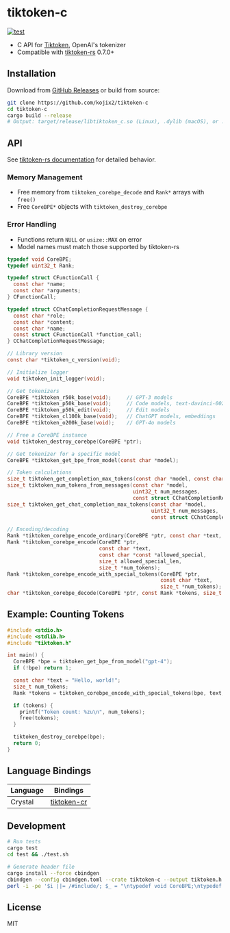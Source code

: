 # tiktoken-c

[![test](https://github.com/kojix2/tiktoken-c/actions/workflows/test.yml/badge.svg)](https://github.com/kojix2/tiktoken-c/actions/workflows/test.yml)

- C API for [Tiktoken](https://github.com/openai/tiktoken), OpenAI's tokenizer
- Compatible with [tiktoken-rs](https://github.com/zurawiki/tiktoken-rs) 0.7.0+

## Installation

Download from [GitHub Releases](https://github.com/kojix2/tiktoken-c/releases) or build from source:

```sh
git clone https://github.com/kojix2/tiktoken-c
cd tiktoken-c
cargo build --release
# Output: target/release/libtiktoken_c.so (Linux), .dylib (macOS), or .dll (Windows)
```

## API

See [tiktoken-rs documentation](https://docs.rs/tiktoken-rs/) for detailed behavior.

### Memory Management

- Free memory from `tiktoken_corebpe_decode` and `Rank*` arrays with `free()`
- Free `CoreBPE*` objects with `tiktoken_destroy_corebpe`

### Error Handling

- Functions return `NULL` or `usize::MAX` on error
- Model names must match those supported by tiktoken-rs

```c
typedef void CoreBPE;
typedef uint32_t Rank;

typedef struct CFunctionCall {
  const char *name;
  const char *arguments;
} CFunctionCall;

typedef struct CChatCompletionRequestMessage {
  const char *role;
  const char *content;
  const char *name;
  const struct CFunctionCall *function_call;
} CChatCompletionRequestMessage;

// Library version
const char *tiktoken_c_version(void);

// Initialize logger
void tiktoken_init_logger(void);

// Get tokenizers
CoreBPE *tiktoken_r50k_base(void);     // GPT-3 models
CoreBPE *tiktoken_p50k_base(void);     // Code models, text-davinci-002/003
CoreBPE *tiktoken_p50k_edit(void);     // Edit models
CoreBPE *tiktoken_cl100k_base(void);   // ChatGPT models, embeddings
CoreBPE *tiktoken_o200k_base(void);    // GPT-4o models

// Free a CoreBPE instance
void tiktoken_destroy_corebpe(CoreBPE *ptr);

// Get tokenizer for a specific model
CoreBPE *tiktoken_get_bpe_from_model(const char *model);

// Token calculations
size_t tiktoken_get_completion_max_tokens(const char *model, const char *prompt);
size_t tiktoken_num_tokens_from_messages(const char *model,
                                         uint32_t num_messages,
                                         const struct CChatCompletionRequestMessage *messages);
size_t tiktoken_get_chat_completion_max_tokens(const char *model,
                                               uint32_t num_messages,
                                               const struct CChatCompletionRequestMessage *messages);

// Encoding/decoding
Rank *tiktoken_corebpe_encode_ordinary(CoreBPE *ptr, const char *text, size_t *num_tokens);
Rank *tiktoken_corebpe_encode(CoreBPE *ptr,
                              const char *text,
                              const char *const *allowed_special,
                              size_t allowed_special_len,
                              size_t *num_tokens);
Rank *tiktoken_corebpe_encode_with_special_tokens(CoreBPE *ptr,
                                                  const char *text,
                                                  size_t *num_tokens);
char *tiktoken_corebpe_decode(CoreBPE *ptr, const Rank *tokens, size_t num_tokens);
```

## Example: Counting Tokens

```c
#include <stdio.h>
#include <stdlib.h>
#include "tiktoken.h"

int main() {
  CoreBPE *bpe = tiktoken_get_bpe_from_model("gpt-4");
  if (!bpe) return 1;

  const char *text = "Hello, world!";
  size_t num_tokens;
  Rank *tokens = tiktoken_corebpe_encode_with_special_tokens(bpe, text, &num_tokens);

  if (tokens) {
    printf("Token count: %zu\n", num_tokens);
    free(tokens);
  }

  tiktoken_destroy_corebpe(bpe);
  return 0;
}
```

## Language Bindings

| Language | Bindings                                             |
| -------- | ---------------------------------------------------- |
| Crystal  | [tiktoken-cr](https://github.com/kojix2/tiktoken-cr) |

## Development

```sh
# Run tests
cargo test
cd test && ./test.sh

# Generate header file
cargo install --force cbindgen
cbindgen --config cbindgen.toml --crate tiktoken-c --output tiktoken.h
perl -i -pe '$i ||= /#include/; $_ = "\ntypedef void CoreBPE;\ntypedef uint32_t Rank;\n" if $i && /^$/ && !$f++; $i = 0 if /^$/ && $f' tiktoken.h
```

## License

MIT
